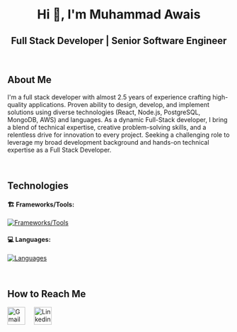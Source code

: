 <h1 align="center">Hi 👋, I'm Muhammad Awais</h1>

<div align="center">

## Full Stack Developer | Senior Software Engineer

</div>

<br/>

## About Me

<p>
   I'm a full stack developer with almost 2.5 years of experience crafting high-quality applications. Proven ability to design, develop, and implement solutions using diverse technologies (React, Node.js, PostgreSQL, MongoDB, AWS) and languages.
   As a dynamic Full-Stack developer, I bring a blend of technical expertise, creative problem-solving skills, and a relentless drive for innovation to every project.
   Seeking a challenging role to leverage my broad development background and hands-on technical expertise as a Full Stack Developer.
</p>

<br/>

## Technologies

#### 🏗️ Frameworks/Tools:

[![Frameworks/Tools](https://skillicons.dev/icons?i=nodejs,react,express,postgresql,mongodb,firebase,nestjs,graphql,rabbitmq,redis,redux,heroku,aws,docker,git,gitlab,bitbucket,postman,ubuntu)](#)
<br/>

#### 💻 Languages:

[![Languages](https://skillicons.dev/icons?i=js,ts,html,css,scss)](#)

<br/>

## How to Reach Me

<div style="display: flex; align-items: center;">
    <a href="mailto:Chaudharyawais.pk@gmail.com" style="margin-right: 20px;" target="_blank">
        <img src="https://skillicons.dev/icons?i=gmail" alt="Gmail" width="40" height="40">
    </a>
    <a href="https://www.linkedin.com/in/muhammadawaischaudhary" target="_blank">
        <img src="https://skillicons.dev/icons?i=linkedin" alt="Linkedin" width="40" height="40">
    </a>
</div>
